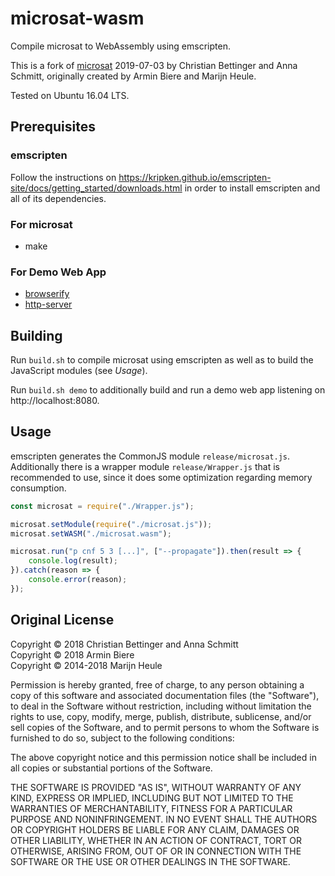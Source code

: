 # microsat-wasm
Compile microsat to WebAssembly using emscripten.

This is a fork of [microsat](https://github.com/glnc/microsat) 2019-07-03 by Christian Bettinger and Anna Schmitt, originally created by Armin Biere and Marijn Heule.

Tested on Ubuntu 16.04 LTS.

## Prerequisites
### emscripten
Follow the instructions on https://kripken.github.io/emscripten-site/docs/getting_started/downloads.html in order to install emscripten and all of its dependencies.

### For microsat
* make

### For Demo Web App
* [browserify](https://www.npmjs.com/package/browserify)
* [http-server](https://www.npmjs.com/package/http-server)

## Building
Run `build.sh` to compile microsat using emscripten as well as to build the JavaScript modules (see *Usage*).

Run `build.sh demo` to additionally build and run a demo web app listening on http://localhost:8080.

## Usage
emscripten generates the CommonJS module `release/microsat.js`. Additionally there is a wrapper module `release/Wrapper.js` that is recommended to use, since it does some optimization regarding memory consumption.

```js
const microsat = require("./Wrapper.js");

microsat.setModule(require("./microsat.js"));
microsat.setWASM("./microsat.wasm");

microsat.run("p cnf 5 3 [...]", ["--propagate"]).then(result => {
	console.log(result);
}).catch(reason => {
	console.error(reason);
});
```

## Original License
Copyright © 2018 Christian Bettinger and Anna Schmitt  
Copyright © 2018 Armin Biere  
Copyright © 2014-2018 Marijn Heule

Permission is hereby granted, free of charge, to any person obtaining a copy
of this software and associated documentation files (the "Software"), to deal
in the Software without restriction, including without limitation the rights
to use, copy, modify, merge, publish, distribute, sublicense, and/or sell
copies of the Software, and to permit persons to whom the Software is
furnished to do so, subject to the following conditions:

The above copyright notice and this permission notice shall be included in all
copies or substantial portions of the Software.

THE SOFTWARE IS PROVIDED "AS IS", WITHOUT WARRANTY OF ANY KIND, EXPRESS OR
IMPLIED, INCLUDING BUT NOT LIMITED TO THE WARRANTIES OF MERCHANTABILITY,
FITNESS FOR A PARTICULAR PURPOSE AND NONINFRINGEMENT. IN NO EVENT SHALL THE
AUTHORS OR COPYRIGHT HOLDERS BE LIABLE FOR ANY CLAIM, DAMAGES OR OTHER
LIABILITY, WHETHER IN AN ACTION OF CONTRACT, TORT OR OTHERWISE, ARISING FROM,
OUT OF OR IN CONNECTION WITH THE SOFTWARE OR THE USE OR OTHER DEALINGS IN THE
SOFTWARE.
